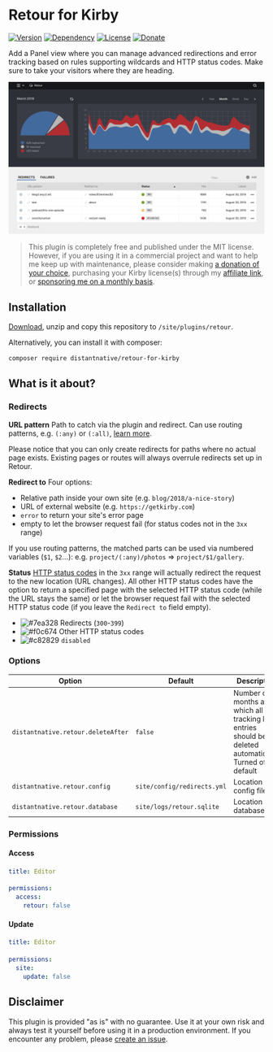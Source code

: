 # Retour for Kirby

[![Version](https://img.shields.io/badge/release-2.0.2-4271ae.svg?style=for-the-badge)](https://github.com/distantnative/retour-for-kirby/releases)
[![Dependency](https://img.shields.io/badge/kirby-3.2.5-cca000.svg?style=for-the-badge)](https://getkirby.com/)
[![License](https://img.shields.io/badge/license-MIT-7ea328.svg?style=for-the-badge)](https://opensource.org/licenses/MIT)
[![Donate](https://img.shields.io/badge/Give-back-c82829.svg?style=for-the-badge)](https://paypal.me/distantnative/15EUR)

Add a Panel view where you can manage advanced redirections and error tracking based on rules supporting wildcards and HTTP status codes. Make sure to take your visitors where they are heading.

![Screenshot](screenshot.png)

> This plugin is completely free and published under the MIT license. However, if you are using it in a commercial project and want to help me keep up with maintenance, please consider making [a donation of your choice](https://paypal.me/distantnative/15EUR),  purchasing your Kirby license(s) through my [affiliate link](https://a.paddle.com/v2/click/1129/35921?link=1170), or [sponsoring me on a monthly basis](https://github.com/sponsors/distantnative).

## Installation

[Download](https://github.com/distantnative/retour-for-kirby/archive/master.zip), unzip and copy this repository to `/site/plugins/retour`.

Alternatively, you can install it with composer:
```bash
composer require distantnative/retour-for-kirby
```

## What is it about?

### Redirects

**URL pattern**
Path to catch via the plugin and redirect. Can use routing patterns, e.g. `(:any)` or `(:all)`, [learn more](https://getkirby.com/docs/reference/router/patterns).

Please notice that you can only create redirects for paths where no actual page exists. Existing pages or routes will always overrule redirects set up in Retour.

**Redirect to**
Four options:
- Relative path inside your own site (e.g. `blog/2018/a-nice-story`)
- URL of external website (e.g. `https://getkirby.com`)
- `error` to return your site's error page
- empty to let the browser request fail (for status codes not in the `3xx` range)

If you use routing patterns, the matched parts can be used via numbered variables (`$1`, `$2`...): e.g. `project/(:any)/photos` => `project/$1/gallery`.

**Status**
[HTTP status codes](https://httpstatuses.com) in the `3xx` range will actually redirect the request to the new location (URL changes). All other HTTP status codes have the option to return a specified page with the selected HTTP status code (while the URL stays the same) or let the browser request fail with the selected HTTP status code (if you leave the `Redirect to` field empty).

- ![#7ea328](https://via.placeholder.com/16.png/7ea328?text=+) Redirects (`300`-`399`)
- ![#f0c674](https://via.placeholder.com/16.png/f0c674?text=+) Other HTTP status codes
- ![#c82829](https://via.placeholder.com/16.png/c82829?text=+) `disabled`

### Options

| Option | Default | Description |
|--|--|--|
| `distantnative.retour.deleteAfter`| `false` | Number of months after which all the tracking log entries should be deleted automatically. Turned off by default |
| `distantnative.retour.config`| `site/config/redirects.yml` | Location of config file |
| `distantnative.retour.database`| `site/logs/retour.sqlite` | Location of database file |

### Permissions

#### Access

```yaml
title: Editor

permissions:
  access:
    retour: false
```

#### Update

```yaml
title: Editor

permissions:
  site:
    update: false
```


## Disclaimer

This plugin is provided "as is" with no guarantee. Use it at your own risk and always test it yourself before using it in a production environment. If you encounter any problem, please [create an issue](https://github.com/distantnative/retour-for-kirby/issues/new).
